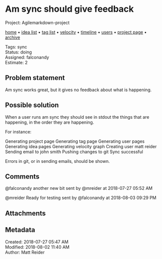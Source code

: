 # Am sync should give feedback

Project: Agilemarkdown-project

[home](../index.md) • [idea list](../ideas.md) • [tag list](../tags.md) • [velocity](../velocity.md) • [timeline](../timeline.md) • [users](../users.md) • [project page](../agilemarkdown-project.md) • [archive](archive.md)

Tags: sync  
Status: doing  
Assigned: falconandy  
Estimate: 2  

## Problem statement

Am sync works great, but it gives no feedback about what is happening.

## Possible solution

When a user runs am sync they should see in stdout the things that are happening, in the order they are happening.

For instance:

Generating project page
Generating tag page
Generating user pages
Generating idea pages
Generating velocity graph
Creating user matt reider
Sending email to john smith
Pushing changes to git
Sync successful

Errors in git, or in sending emails, should be shown.

## Comments

@falconandy another new bit
sent by @mreider at 2018-07-27 05:52 AM

@mreider Ready for testing
sent by @falconandy at 2018-08-03 09:29 PM


## Attachments

## Metadata

Created: 2018-07-27 05:47 AM  
Modified: 2018-08-02 11:40 AM  
Author: Matt Reider  
